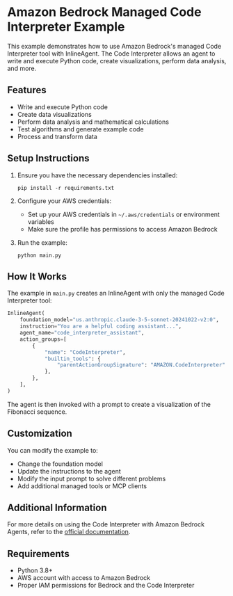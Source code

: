 # Amazon Bedrock Managed Code Interpreter Example

This example demonstrates how to use Amazon Bedrock's managed Code Interpreter tool with InlineAgent. The Code Interpreter allows an agent to write and execute Python code, create visualizations, perform data analysis, and more.

## Features

- Write and execute Python code
- Create data visualizations
- Perform data analysis and mathematical calculations
- Test algorithms and generate example code
- Process and transform data

## Setup Instructions

1. Ensure you have the necessary dependencies installed:
   ```
   pip install -r requirements.txt
   ```

2. Configure your AWS credentials:
   - Set up your AWS credentials in `~/.aws/credentials` or environment variables
   - Make sure the profile has permissions to access Amazon Bedrock

3. Run the example:
   ```
   python main.py
   ```

## How It Works

The example in `main.py` creates an InlineAgent with only the managed Code Interpreter tool:

```python
InlineAgent(
    foundation_model="us.anthropic.claude-3-5-sonnet-20241022-v2:0",
    instruction="You are a helpful coding assistant...",
    agent_name="code_interpreter_assistant",
    action_groups=[
        {
            "name": "CodeInterpreter",
            "builtin_tools": {
                "parentActionGroupSignature": "AMAZON.CodeInterpreter"
            },
        },
    ],
)
```

The agent is then invoked with a prompt to create a visualization of the Fibonacci sequence.

## Customization

You can modify the example to:
- Change the foundation model
- Update the instructions to the agent
- Modify the input prompt to solve different problems
- Add additional managed tools or MCP clients

## Additional Information

For more details on using the Code Interpreter with Amazon Bedrock Agents, refer to the [official documentation](https://docs.aws.amazon.com/bedrock/latest/userguide/agents-tools.html).

## Requirements

- Python 3.8+
- AWS account with access to Amazon Bedrock
- Proper IAM permissions for Bedrock and the Code Interpreter 